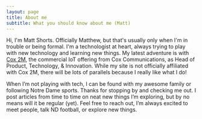 ```yaml
---
layout: page
title: About me
subtitle: What you should know about me (Matt)
---
```


Hi, I'm Matt Shorts. Officially Matthew, but that's usually only when I'm in trouble or being formal. I'm a technologist at heart, always trying to play with new technology and learning new things. My latest adventure is with [Cox 2M](https://www.cox2m.com), the commercial IoT offering from Cox Communications, as Head of Product, Technology, & Innovation. While my site is not officially affiliated with Cox 2M, there will be lots of parallels because I really like what I do!

When I’m not playing with tech, I can be found with my awesome family or following Notre Dame sports. Thanks for stopping by and checking me out. I post articles from time to time on neat new things I’m exploring, but by no means will it be regular (yet). Feel free to reach out, I’m always excited to meet people, talk ND football, or explore new things.
